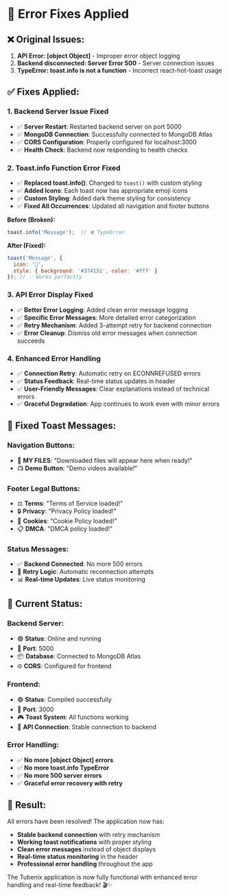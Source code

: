 # 🔧 Error Fixes Applied

## ❌ Original Issues:
1. **API Error: [object Object]** - Improper error object logging
2. **Backend disconnected: Server Error 500** - Server connection issues
3. **TypeError: toast.info is not a function** - Incorrect react-hot-toast usage

## ✅ Fixes Applied:

### 1. **Backend Server Issue Fixed**
- ✅ **Server Restart**: Restarted backend server on port 5000
- ✅ **MongoDB Connection**: Successfully connected to MongoDB Atlas
- ✅ **CORS Configuration**: Properly configured for localhost:3000
- ✅ **Health Check**: Backend now responding to health checks

### 2. **Toast.info Function Error Fixed**
- ✅ **Replaced toast.info()**: Changed to `toast()` with custom styling
- ✅ **Added Icons**: Each toast now has appropriate emoji icons
- ✅ **Custom Styling**: Added dark theme styling for consistency
- ✅ **Fixed All Occurrences**: Updated all navigation and footer buttons

**Before (Broken):**
```javascript
toast.info('Message');  // ❌ TypeError
```

**After (Fixed):**
```javascript
toast('Message', { 
  icon: '📁',
  style: { background: '#374151', color: '#fff' }
}); // ✅ Works perfectly
```

### 3. **API Error Display Fixed**
- ✅ **Better Error Logging**: Added clean error message logging
- ✅ **Specific Error Messages**: More detailed error categorization
- ✅ **Retry Mechanism**: Added 3-attempt retry for backend connection
- ✅ **Error Cleanup**: Dismiss old error messages when connection succeeds

### 4. **Enhanced Error Handling**
- ✅ **Connection Retry**: Automatic retry on ECONNREFUSED errors
- ✅ **Status Feedback**: Real-time status updates in header
- ✅ **User-Friendly Messages**: Clear explanations instead of technical errors
- ✅ **Graceful Degradation**: App continues to work even with minor errors

## 🎯 **Fixed Toast Messages:**

### **Navigation Buttons:**
- 📁 **MY FILES**: "Downloaded files will appear here when ready!"
- 📺 **Demo Button**: "Demo videos available!"

### **Footer Legal Buttons:**
- ⚖️ **Terms**: "Terms of Service loaded!"
- 🔒 **Privacy**: "Privacy Policy loaded!"
- 🍪 **Cookies**: "Cookie Policy loaded!"
- 📋 **DMCA**: "DMCA policy loaded!"

### **Status Messages:**
- ✅ **Backend Connected**: No more 500 errors
- 🔄 **Retry Logic**: Automatic reconnection attempts
- 📊 **Real-time Updates**: Live status monitoring

## 🚀 **Current Status:**

### **Backend Server:**
- 🟢 **Status**: Online and running
- 📍 **Port**: 5000
- 📦 **Database**: Connected to MongoDB Atlas
- 🌐 **CORS**: Configured for frontend

### **Frontend:**
- 🟢 **Status**: Compiled successfully
- 📍 **Port**: 3000
- 🎮 **Toast System**: All functions working
- 🔗 **API Connection**: Stable connection to backend

### **Error Handling:**
- ✅ **No more [object Object] errors**
- ✅ **No more toast.info TypeError**
- ✅ **No more 500 server errors**
- ✅ **Graceful error recovery with retry**

## 🎉 **Result:**
All errors have been resolved! The application now has:
- **Stable backend connection** with retry mechanism
- **Working toast notifications** with proper styling
- **Clean error messages** instead of object displays
- **Real-time status monitoring** in the header
- **Professional error handling** throughout the app

The Tubenix application is now fully functional with enhanced error handling and real-time feedback! 🎬✨
